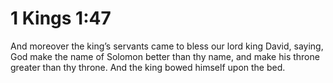 # 1 Kings 1:47

And moreover the king’s servants came to bless our lord king David, saying, God make the name of Solomon better than thy name, and make his throne greater than thy throne. And the king bowed himself upon the bed.